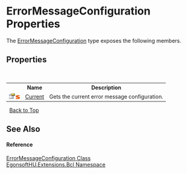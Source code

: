 # ErrorMessageConfiguration Properties
 

The <a href="T_EgonsoftHU_Extensions_Bcl_ErrorMessageConfiguration.md">ErrorMessageConfiguration</a> type exposes the following members.


## Properties
&nbsp;<table><tr><th></th><th>Name</th><th>Description</th></tr><tr><td>![Public property](media/pubproperty.gif "Public property")![Static member](media/static.gif "Static member")</td><td><a href="P_EgonsoftHU_Extensions_Bcl_ErrorMessageConfiguration_Current.md">Current</a></td><td>
Gets the current error message configuration.</td></tr></table>&nbsp;
<a href="#errormessageconfiguration-properties">Back to Top</a>

## See Also


#### Reference
<a href="T_EgonsoftHU_Extensions_Bcl_ErrorMessageConfiguration.md">ErrorMessageConfiguration Class</a><br /><a href="N_EgonsoftHU_Extensions_Bcl.md">EgonsoftHU.Extensions.Bcl Namespace</a><br />